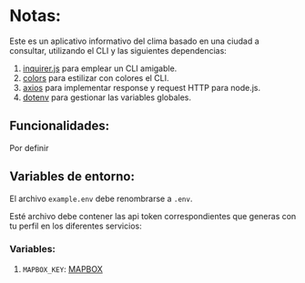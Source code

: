 # Notas:

Este es un aplicativo informativo del clima basado en una ciudad a consultar, utilizando el CLI y las siguientes dependencias:

1. [inquirer.js](https://www.npmjs.com/package/inquirer) para emplear un CLI amigable.
2. [colors](https://www.npmjs.com/package/colors) para estilizar con colores el CLI.
3. [axios](https://www.npmjs.com/package/axios) para implementar response y request HTTP para node.js.
4. [dotenv](https://www.npmjs.com/package/dotenv) para gestionar las variables globales.

## Funcionalidades:

Por definir

## Variables de entorno:

El archivo `example.env` debe renombrarse a `.env`.

Esté archivo debe contener las api token correspondientes que generas con tu perfil en los diferentes servicios:

### Variables:

1. `MAPBOX_KEY`: [MAPBOX](https://www.mapbox.com)
